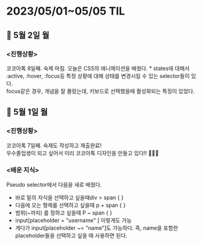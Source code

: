 <h1>2023/05/01~05/05 TIL</H1>

<h2>📝 5월 2일 월 </h2>
<h3><진행상황></h3>
코코아톡 8일째. 숙제 마침. 오늘은 CSS의 애니메이션을 배웠다. 
* states에 대해서
  :active, :hover, :focus등 특정 상황에 대해 상태를 변경시킬 수 있는 selector들이 있다. <br>
focus같은 경우, 개념을 잘 몰랐는데, 키보드로 선택했을때 활성화되는 특징이 있었다. 

  

<h2>📝 5월 1일 월 </h2>
<h3><진행상황></h3>
코코아톡 7일째. 숙제도 작성하고 제출완료! <br>
우수졸업생이 되고 싶어서 미리 코코아톡 디자인을 만들고 있다!! 🤭🤭🤭

<h3><배운 지식></h3>
Pseudo selector에서 다음을 새로 배웠다. <br>

- 바로 밑의 자식을 선택하고 싶을때div > span { }
- 다음에 오는 형제를 선택하고 싶을때 p + span { }
- 범위(~까지) 를 정하고 싶을때 P ~ span { }
- input[placeholder = "username" ] 이렇게도 가능
- 게다가 input[placeholder ~= "name"]도 가능하다.
  즉, name을 포함한 placeholder들을 선택하고 싶을 때 사용하면 된다.
